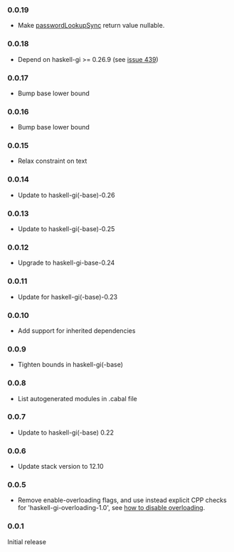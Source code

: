 ### 0.0.19

+ Make [passwordLookupSync](https://hackage.haskell.org/package/gi-secret-0.0.19/docs/GI-Secret-Functions.html#g:method:passwordLookupSync) return value nullable.

### 0.0.18

+ Depend on haskell-gi >= 0.26.9 (see [issue 439](https://github.com/haskell-gi/haskell-gi/issues/439))

### 0.0.17

+ Bump base lower bound

### 0.0.16

+ Bump base lower bound

### 0.0.15

+ Relax constraint on text

### 0.0.14

+ Update to haskell-gi(-base)-0.26

### 0.0.13

+ Update to haskell-gi(-base)-0.25

### 0.0.12

+ Upgrade to haskell-gi-base-0.24

### 0.0.11

+ Update for haskell-gi(-base)-0.23

### 0.0.10

+ Add support for inherited dependencies

### 0.0.9

+ Tighten bounds in haskell-gi(-base)

### 0.0.8

+ List autogenerated modules in .cabal file

### 0.0.7

+ Update to haskell-gi(-base) 0.22

### 0.0.6

+ Update stack version to 12.10

### 0.0.5

+ Remove enable-overloading flags, and use instead explicit CPP checks for 'haskell-gi-overloading-1.0', see [how to disable overloading](https://github.com/haskell-gi/haskell-gi/wiki/Overloading\#disabling-overloading).

### 0.0.1

Initial release
